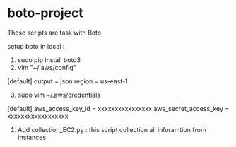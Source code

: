 # boto-project
These scripts are task with Boto

setup boto in local :

1. sudo pip install boto3
2. vim "~/.aws/config"

[default]
output = json
region = us-east-1

3. sudo vim ~/.aws/credentials

[default]
aws_access_key_id = xxxxxxxxxxxxxxxx
aws_secret_access_key = xxxxxxxxxxxxxxxxxx


1. Add collection_EC2.py : this script collection all inforamtion from instances 

  
